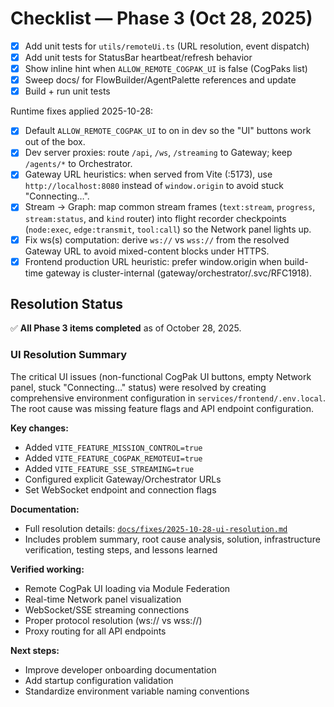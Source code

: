 # Checklist — Phase 3 (Oct 28, 2025)

- [x] Add unit tests for `utils/remoteUi.ts` (URL resolution, event dispatch)
- [x] Add unit tests for StatusBar heartbeat/refresh behavior
- [x] Show inline hint when `ALLOW_REMOTE_COGPAK_UI` is false (CogPaks list)
- [x] Sweep docs/ for FlowBuilder/AgentPalette references and update
- [x] Build + run unit tests

Runtime fixes applied 2025-10-28:

- [x] Default `ALLOW_REMOTE_COGPAK_UI` to on in dev so the "UI" buttons work out of the box.
- [x] Dev server proxies: route `/api`, `/ws`, `/streaming` to Gateway; keep `/agents/*` to Orchestrator.
- [x] Gateway URL heuristics: when served from Vite (:5173), use `http://localhost:8080` instead of `window.origin` to avoid stuck "Connecting…".
- [x] Stream → Graph: map common stream frames (`text:stream`, `progress`, `stream:status`, and `kind` router) into flight recorder checkpoints (`node:exec`, `edge:transmit`, `tool:call`) so the Network panel lights up.
- [x] Fix ws(s) computation: derive `ws://` vs `wss://` from the resolved Gateway URL to avoid mixed-content blocks under HTTPS.
- [x] Frontend production URL heuristic: prefer window.origin when build-time gateway is cluster-internal (gateway/orchestrator/.svc/RFC1918).

## Resolution Status

✅ **All Phase 3 items completed** as of October 28, 2025.

### UI Resolution Summary

The critical UI issues (non-functional CogPak UI buttons, empty Network panel, stuck "Connecting…" status) were resolved by creating comprehensive environment configuration in `services/frontend/.env.local`. The root cause was missing feature flags and API endpoint configuration.

**Key changes:**
- Added `VITE_FEATURE_MISSION_CONTROL=true`
- Added `VITE_FEATURE_COGPAK_REMOTEUI=true`
- Added `VITE_FEATURE_SSE_STREAMING=true`
- Configured explicit Gateway/Orchestrator URLs
- Set WebSocket endpoint and connection flags

**Documentation:**
- Full resolution details: [`docs/fixes/2025-10-28-ui-resolution.md`](../fixes/2025-10-28-ui-resolution.md)
- Includes problem summary, root cause analysis, solution, infrastructure verification, testing steps, and lessons learned

**Verified working:**
- Remote CogPak UI loading via Module Federation
- Real-time Network panel visualization
- WebSocket/SSE streaming connections
- Proper protocol resolution (ws:// vs wss://)
- Proxy routing for all API endpoints

**Next steps:**
- Improve developer onboarding documentation
- Add startup configuration validation
- Standardize environment variable naming conventions
